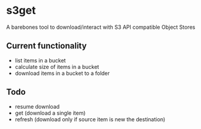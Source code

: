 # s3get

A barebones tool to download/interact with S3 API compatible Object Stores

## Current functionality

- list items in a bucket
- calculate size of items in a bucket
- download items in a bucket to a folder

## Todo

- resume download
- get (download a single item)
- refresh (download only if source item is new the destination)
